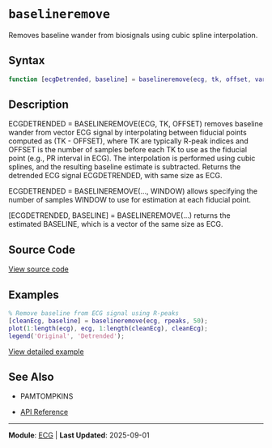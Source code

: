 # `baselineremove`

Removes baseline wander from biosignals using cubic spline interpolation.

## Syntax

```matlab
function [ecgDetrended, baseline] = baselineremove(ecg, tk, offset, varargin)
```

## Description

ECGDETRENDED = BASELINEREMOVE(ECG, TK, OFFSET) removes baseline wander from vector ECG signal by interpolating between fiducial points computed as (TK - OFFSET), where TK are typically R-peak indices and OFFSET is the number of samples before each TK to use as the fiducial point (e.g., PR interval in ECG). The interpolation is performed using cubic splines, and the resulting baseline estimate is subtracted. Returns the detrended ECG signal ECGDETRENDED, with same size as ECG.

ECGDETRENDED = BASELINEREMOVE(..., WINDOW) allows specifying the number of samples WINDOW to use for estimation at each fiducial point.

[ECGDETRENDED, BASELINE] = BASELINEREMOVE(...) returns the estimated BASELINE, which is a vector of the same size as ECG.

## Source Code

[View source code](https://github.com/BSICoS/biosigmat/tree/main/src/ecg/baselineremove.m)

## Examples

```matlab
% Remove baseline from ECG signal using R-peaks
[cleanEcg, baseline] = baselineremove(ecg, rpeaks, 50);
plot(1:length(ecg), ecg, 1:length(cleanEcg), cleanEcg);
legend('Original', 'Detrended');
```

[View detailed example](https://github.com/BSICoS/biosigmat/tree/main/examples/ecg/baselineremoveExample.m)

## See Also

- PAMTOMPKINS

- [API Reference](../index.md)

---

**Module**: [ECG](index.md) | **Last Updated**: 2025-09-01
